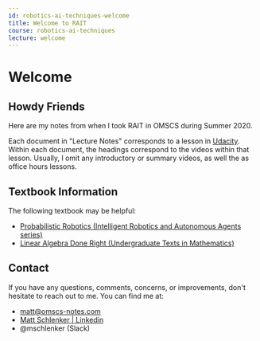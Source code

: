 ```yaml
---
id: robotics-ai-techniques-welcome
title: Welcome to RAIT
course: robotics-ai-techniques
lecture: welcome
---
```


# Welcome

## Howdy Friends

Here are my notes from when I took RAIT in OMSCS during Summer 2020.

Each document in "Lecture Notes" corresponds to a lesson in [Udacity](https://classroom.udacity.com/courses/cs373). Within each document, the headings correspond to the videos within that lesson. Usually, I omit any introductory or summary videos, as well the as office hours lessons.

## Textbook Information

The following textbook may be helpful:
- [Probabilistic Robotics (Intelligent Robotics and Autonomous Agents series)](https://amzn.to/3fFW6bR)
- [Linear Algebra Done Right (Undergraduate Texts in Mathematics)](https://amzn.to/2ztcQC8)

## Contact

If you have any questions, comments, concerns, or improvements, don't hesitate to reach out to me. You can find me at:

* [matt@omscs-notes.com](mailto:matt@omscs-notes.com)
* [Matt Schlenker \| Linkedin](https://www.linkedin.com/in/matt-schlenker-3457b047/)
* @mschlenker \(Slack\)
